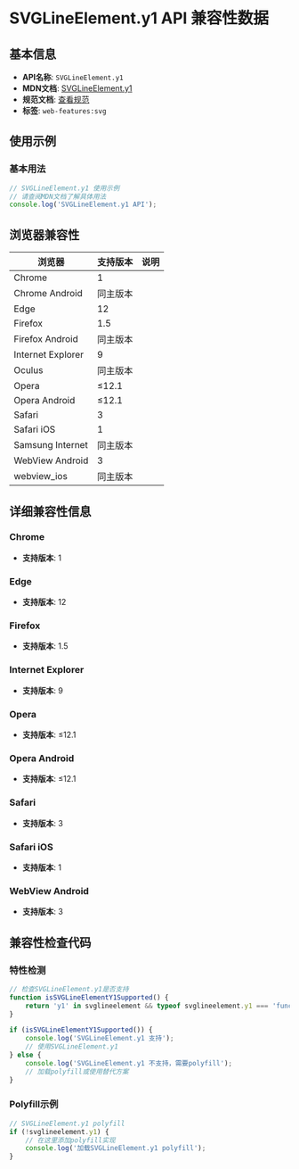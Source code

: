 # SVGLineElement.y1 API 兼容性数据

## 基本信息

- **API名称**: `SVGLineElement.y1`
- **MDN文档**: [SVGLineElement.y1](https://developer.mozilla.org/docs/Web/API/SVGLineElement/y1)
- **规范文档**: [查看规范](https://svgwg.org/svg2-draft/shapes.html#__svg__SVGLineElement__y1)
- **标签**: `web-features:svg`

## 使用示例

### 基本用法

```javascript
// SVGLineElement.y1 使用示例
// 请查阅MDN文档了解具体用法
console.log('SVGLineElement.y1 API');
```

## 浏览器兼容性

| 浏览器 | 支持版本 | 说明 |
|--------|----------|------|
| Chrome | 1 |  |
| Chrome Android | 同主版本 |  |
| Edge | 12 |  |
| Firefox | 1.5 |  |
| Firefox Android | 同主版本 |  |
| Internet Explorer | 9 |  |
| Oculus | 同主版本 |  |
| Opera | ≤12.1 |  |
| Opera Android | ≤12.1 |  |
| Safari | 3 |  |
| Safari iOS | 1 |  |
| Samsung Internet | 同主版本 |  |
| WebView Android | 3 |  |
| webview_ios | 同主版本 |  |

## 详细兼容性信息

### Chrome

- **支持版本**: 1

### Edge

- **支持版本**: 12

### Firefox

- **支持版本**: 1.5

### Internet Explorer

- **支持版本**: 9

### Opera

- **支持版本**: ≤12.1

### Opera Android

- **支持版本**: ≤12.1

### Safari

- **支持版本**: 3

### Safari iOS

- **支持版本**: 1

### WebView Android

- **支持版本**: 3

## 兼容性检查代码

### 特性检测

```javascript
// 检查SVGLineElement.y1是否支持
function isSVGLineElementY1Supported() {
    return 'y1' in svglineelement && typeof svglineelement.y1 === 'function';
}

if (isSVGLineElementY1Supported()) {
    console.log('SVGLineElement.y1 支持');
    // 使用SVGLineElement.y1
} else {
    console.log('SVGLineElement.y1 不支持，需要polyfill');
    // 加载polyfill或使用替代方案
}
```

### Polyfill示例

```javascript
// SVGLineElement.y1 polyfill
if (!svglineelement.y1) {
    // 在这里添加polyfill实现
    console.log('加载SVGLineElement.y1 polyfill');
}
```

